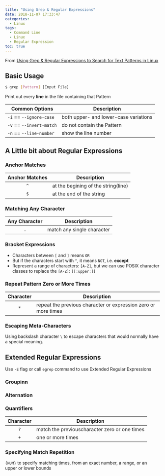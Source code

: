 ```yaml
---
title: "Using Grep & Regular Expressions"
date: 2018-11-07 17:33:47
categories:
  - Linux
tags:
  - Command Line
  - Linux
  - Regular Expression
toc: true
---
```


From [Using Grep & Regular Expressions to Search for Text Patterns in Linux](https://www.digitalocean.com/community/tutorials/using-grep-regular-expressions-to-search-for-text-patterns-in-linux)

<!-- more -->

## Basic Usage

```bash
$ grep [Pattern] [Input File]
```

Print out every **line** in the file containing that Pattern

Common Options|Description
---|---
`-i` == `--ignore-case`|both upper- and lower-case variations
`-v` == `--invert-match`|do not contain the Pattern
`-n` == `--line-number`|show the line number

## A Little bit about Regular Expressions

### Anchor Matches

Anchor Matches|Description
:-:|---
`^`|at the begining of the string(line)
`$`|at the end of the string

### Matching Any Character

Any Character|Description
:-:|---
`.`|match any single character

### Bracket Expressions

* Characters between `[` and `]` means `OR`
* But if the characters start with `^`, it means `NOT`, i.e. **except**
* Represent a range of characters: `[A-Z]`, but we can use POSIX character classes to replace the `[A-Z]`: `[[:upper:]]`

### Repeat Pattern Zero or More Times

Character|Description
:-:|---
`*`|repeat the previous character or expression zero or more times

### Escaping Meta-Characters

Using backslash character `\` to escape characters that would normally have a special meaning.

## Extended Regular Expressions

Use `-E` flag or call `egrep` command to use Extended Regular Expressions

### Groupinn

### Alternation

### Quantifiers

Character|Description
:-:|---
`?`|match the previouscharacter zero or one times
`+`|one or more times

### Specifying Match Repetition

`{NUM}` to specify matching times, from an exact number, a range, or an upper or lower bounds

